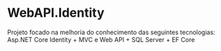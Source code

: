 # WebAPI.Identity
Projeto focado na melhoria do conhecimento das seguintes tecnologias: Asp.NET Core Identity + MVC e Web API + SQL Server + EF Core
